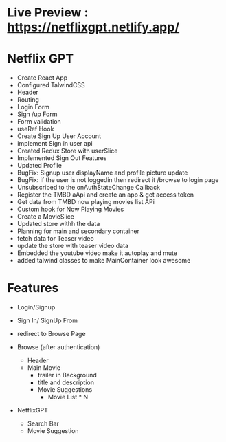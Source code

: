 # Live Preview : https://netflixgpt.netlify.app/

# Netflix GPT

- Create React App
- Configured TalwindCSS
- Header
- Routing
- Login Form
- Sign /up Form
- Form validation
- useRef Hook
- Create Sign Up User Account
- implement Sign in user api
- Created Redux Store with userSlice
- Implemented Sign Out Features
- Updated Profile 
- BugFix: Signup user displayName and profile picture update
- BugFix: if the user is not loggedin then redirect it /browse to login page
- Unsubscribed to the onAuthStateChange Callback
- Register the TMBD aApi and create an app & get access token
- Get data from TMBD now playing movies list APi
- Custom hook for Now Playing Movies
- Create a MovieSlice
- Updated store withh the data
- Planning for main and secondary container
- fetch data for Teaser video
- update the store with teaser video data
- Embedded the youtube video make it autoplay and mute
- added talwind classes to make MainContainer look awesome


# Features

- Login/Signup
- Sign In/ SignUp From
- redirect to Browse Page

- Browse (after authentication)

  - Header
  - Main Movie
    - trailer in Background
    - title and description
    - Movie Suggestions
      - Movie List \* N

- NetflixGPT
  - Search Bar
  - Movie Suggestion
